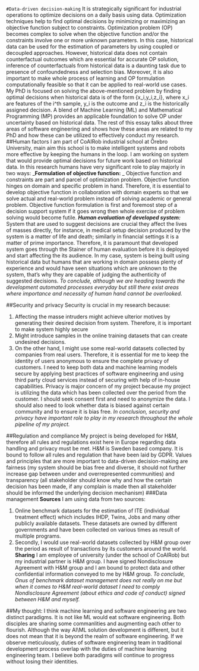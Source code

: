 `#Data-driven decision-making`
It is strategically significant for industrial operations to optimize decisions on a daily basis using data. Optimization techniques help to find optimal decisions by minimizing or maximizing an objective function subject to constraints. Optimization problem (OP) becomes complex to solve when the objective function and/or the constraints involve one or more unknown parameters. In this case, historical data can be used for the estimation of parameters by using coupled or decoupled approaches. However, historical data does not contain counterfactual outcomes which are essential for accurate OP solution, inference of counterfactuals from historical data is a daunting task due to presence of confoundedness and selection bias. Moreover, it is also important to make whole process of learning and OP formulation computationally feasible so that it can be applied to real-world use cases. 
My PhD is focused on solving the above-mentioned problem by finding optimal decisions when historical data is of the form {x_i,y_i,z_i}, where x_i are features of the i^th sample, y_i is the outcome and z_i is the historically assigned decision. A blend of Machine Learning (ML) and Mathematical Programming (MP) provides an applicable foundation to solve OP under uncertainty based on historical data.
The rest of this essay talks about three areas of software engineering and shows how these areas are related to my PhD and how these can be utilized to effectively conduct my research.
##Human factors
I am part of CoAIRob industrial school at Örebro University, main aim this school is to make intelligent systems and robots more effective by keeping the humans in the loop. I am working on system that would provide optimal decisions for future work based on historical data. In this research humans have very significant role to play majorly in two ways: 
_**Formulation of objective function:** _
Objective function and constraints are part and parcel of optimization problem. Objective function hinges on domain and specific problem in hand. Therefore, it is essential to develop objective function in collaboration with domain experts so that we solve actual and real-world problem instead of solving academic or general problem. Objective function formulation is first and foremost step of a decision support system if it goes wrong then whole exercise of problem solving would become futile. 
_**Human evaluation of developed system:**_
System that are used to suggest decisions are crucial they affect the lives of masses directly, for instance, in medical setup decision produced by the system is a matter of life and death; similarly in financial settings it is a matter of prime importance. Therefore, it is paramount that developed system goes through the Stainer of human evaluation before it is deployed and start affecting the its audience.  In my case, system is being built using historical data but humans that are working in domain possess plenty of experience and would have seen situations which are unknown to the system, that’s why they are capable of judging the authenticity of suggested decisions.
_To conclude, although we are heading towards the development automated processes everyday but still there exist areas where importance and necessity of human hand cannot be overlooked._

##Security and privacy
Security is crucial in my research because: 
1.	Affecting the masse intruders might achieve ulterior motives by generating their desired decision from system. Therefore, it is important to make system highly secure
2.	Might introduce samples in the online training datasets that can create undesired decisions. 
3.	On the other hand, I might use some real-world datasets collected by companies from real users. Therefore, it is essential for me to keep the identity of users anonymous to ensure the complete privacy of customers.
I need to keep both data and machine learning models secure by applying best practices of software engineering and using third party cloud services instead of securing with help of in-house capabilities. Privacy is major concern of my project because my project is utilizing the data which has been collected over the period from the customer. I should seek consent first and need to anonymize the data. I should also need to look whether data is biased against certain community and to ensure it is bias free. 
_In conclusion, security and privacy have important role to play in my research throughout the whole pipeline of my project._

##Regulation and compliance
My project is being developed for H&M, therefore all rules and regulations exist here in Europe regarding data handling and privacy must be met. H&M is Sweden based company. It is bound to follow all rules and regulation that have been laid by GDPR.  Values and principles that are more important to data-driven decision-making are fairness (my system should be bias free and diverse, it should not further increase gap between under and overrepresented communities) and transparency (all stakeholder should know why and how the certain decision has been made, if any complain is made then all stakeholder should be informed the underlying decision mechanism)
###Data management
**Sources**
I am using data from two sources:
1.	Online benchmark datasets for the estimation of ITE (individual treatment effect) which includes IHDP, Twins, Jobs and many other publicly available datasets. These datasets are owned by different governments and have been collected on various times as result of multiple programs.
2.	Secondly, I would use real-world datasets collected by H&M group over the period as result of transactions by its customers around the world.  
**Sharing**
I am employee of university (under the school of CoAIRob) but my industrial partner is H&M group.  I have signed Nondisclosure Agreement with H&M group and I am bound to protect data and other confidential information conveyed to me by H&M group. 
_To conclude, Onus of benchmark dataset management does not really on me but when it comes to H&M real-world dataset I need to comply Nondisclosure Agreement (about ethics and code of conduct) signed between H&M and myself._

##My thought:
I think machine learning and software engineering are two distinct paradigms. It is not like ML would eat software engineering. Both disciples are sharing some commanlities and augmenting each other to flourish. Although the way AI\ML solution development is different, but it does not mean that it is beyond the realm of software engineering. If we observe meticulously, duties of software engineering team in traditional development process overlap with the duties of machine learning engineering team. I believe both paradigms will continue to progress without losing their identities. 

